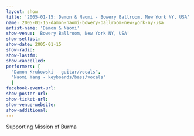 ```yaml
---
layout: show
title: '2005-01-15: Damon & Naomi - Bowery Ballroom, New York NY, USA'
name: 2005-01-15-damon-naomi-bowery-ballroom-new-york-ny-usa
artist-name: 'Damon & Naomi'
show-venue: 'Bowery Ballroom, New York NY, USA'
show-setlist: 
show-date: 2005-01-15
show-radio: 
show-lastfm: 
show-cancelled: 
performers: [
  "Damon Krukowski - guitar/vocals",
  "Naomi Yang - keyboards/bass/vocals"
  ]
facebook-event-url: 
show-poster-url: 
show-ticket-url: 
show-venue-website: 
show-additional: 
---
```


Supporting Mission of Burma